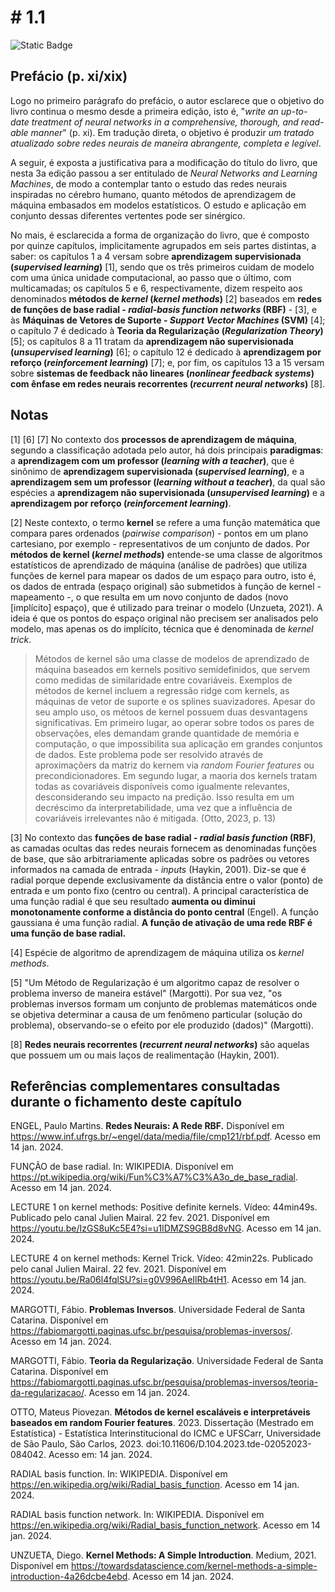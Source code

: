 # # 1.1

![Static Badge](https://img.shields.io/badge/Status-Finalizado-grey?labelColor=5F9EA0)

## Prefácio (p. xi/xix)

Logo no primeiro parágrafo do prefácio, o autor esclarece que o objetivo do livro continua o mesmo desde a primeira edição, isto é, "*write an up-to-date treatment of neural networks in a comprehensive, thorough, and read- able manner*" (p. xi). Em tradução direta, o objetivo é produzir *um tratado atualizado sobre redes neurais de maneira abrangente, completa e legível*.

A seguir, é exposta a justificativa para a modificação do título do livro, que nesta 3a edição passou a ser entitulado de *Neural Networks and Learning Machines*, de modo a contemplar tanto o estudo das redes neurais inspiradas no cérebro humano, quanto métodos de aprendizagem de máquina embasados em modelos estatísticos. O estudo e aplicação em conjunto dessas diferentes vertentes pode ser sinérgico.

No mais, é esclarecida a forma de organização do livro, que é composto por quinze capítulos,  implicitamente agrupados em seis partes distintas, a saber: os capítulos 1 a 4 versam sobre **aprendizagem supervisionada (*supervised learning*)** [1], sendo que os três primeiros cuidam de modelo com uma única unidade computacional, ao passo que o último, com multicamadas; os capítulos 5 e 6, respectivamente, dizem respeito aos denominados **métodos de *kernel* (*kernel methods*)** [2] baseados em **redes de funções de base radial - ***radial-basis function networks*** (RBF)** - [3], e às **Máquinas de Vetores de Suporte - ***Support Vector Machines*** (SVM)** [4]; o capítulo 7 é dedicado à **Teoria da Regularização (*Regularization Theory*)** [5]; os capítulos 8 a 11 tratam da **aprendizagem não supervisionada (*unsupervised learning*)** [6]; o capítulo 12 é dedicado à **aprendizagem por reforço (*reinforcement learning*)** [7]; e, por fim, os capítulos 13 a 15 versam sobre **sistemas de feedback não lineares (*nonlinear feedback systems*) com ênfase em redes neurais recorrentes (*recurrent neural networks*)** [8].

## Notas

[1] [6] [7] No contexto dos **processos de aprendizagem de máquina**, segundo a classificação adotada pelo autor, há dois principais **paradigmas**: a **aprendizagem com um professor (*learning with a teacher*)**, que é sinônimo de **aprendizagem supervisionada (*supervised learning*)**, e a **aprendizagem sem um professor (*learning without a teacher*)**, da qual são espécies a **aprendizagem não supervisionada (*unsupervised learning*)** e a **aprendizagem por reforço (*reinforcement learning*)**.

[2] Neste contexto, o termo **kernel** se refere a uma função matemática que compara pares ordenados (*pairwise comparison*) - pontos em um plano cartesiano, por exemplo - representativos de um conjunto de dados. Por **métodos de kernel (*kernel methods*)** entende-se uma classe de algoritmos estatísticos de aprendizado de máquina (análise de padrões) que utiliza funções de kernel para mapear os dados de um espaço para outro, isto é, os dados de entrada (espaço original) são submetidos à função de kernel - mapeamento -, o que resulta em um novo conjunto de dados (novo [implícito] espaço), que é utilizado para treinar o modelo (Unzueta, 2021). A ideia é que os pontos do espaço original não precisem ser analisados pelo modelo, mas apenas os do implícito, técnica que é denominada de *kernel trick*.
> Métodos de kernel são uma classe de modelos de aprendizado de máquina baseados em kernels positivo semidefinidos, que servem como medidas de similaridade entre covariáveis. Exemplos de métodos de kernel incluem a regressão ridge com kernels, as máquinas de vetor de suporte e os splines suavizadores. Apesar do seu amplo uso, os métoos de kernel possuem duas desvantagens significativas. Em primeiro lugar, ao operar sobre todos os pares de observações, eles demandam grande quantidade de memória e computação, o que impossibilita sua aplicação em grandes conjuntos de dados. Este problema pode ser resolvido através de aproximaçõers da matriz do kernem via *random Fourier features* ou precondicionadores. Em segundo lugar, a maoria dos kernels tratam todas as covariáveis disponíveis como igualmente relevantes, desconsiderando seu impacto na predição. Isso resulta em um decréscimo da interpretabilidade, uma vez que a influência de covariáveis irrelevantes não é mitigada. (Otto, 2023, p. 13)

[3] No contexto das **funções de base radial - ***radial basis function*** (RBF)**, as camadas ocultas das redes neurais fornecem as denominadas funções de base, que são arbitrariamente aplicadas sobre os padrões ou vetores informados na camada de entrada - *inputs* (Haykin, 2001). Diz-se que é radial porque depende exclusivamente da distância entre o valor (ponto) de entrada e um ponto fixo (centro ou central). A principal característica de uma função radial é que seu resultado **aumenta ou diminui monotonamente conforme a distância do ponto central** (Engel). A função gaussiana é uma função radial. **A função de ativação de uma rede RBF é uma função de base radial.**

[4] Espécie de algoritmo de aprendizagem de máquina utiliza os *kernel methods*.

[5] "Um Método de Regularização é um algoritmo capaz de resolver o problema inverso de maneira estável" (Margotti). Por sua vez, "os problemas inversos formam um conjunto de problemas matemáticos onde se objetiva determinar a causa de um fenômeno particular (solução do problema), observando-se o efeito por ele produzido (dados)" (Margotti).

[8] **Redes neurais recorrentes (*recurrent neural networks*)** são aquelas que possuem um ou mais laços de realimentação (Haykin, 2001).

## Referências complementares consultadas durante o fichamento deste capítulo

ENGEL, Paulo Martins. **Redes Neurais: A Rede RBF.** Disponível em <https://www.inf.ufrgs.br/~engel/data/media/file/cmp121/rbf.pdf>. Acesso em 14 jan. 2024.

FUNÇÃO de base radial. In: WIKIPEDIA. Disponível em <https://pt.wikipedia.org/wiki/Fun%C3%A7%C3%A3o_de_base_radial>. Acesso em 14 jan. 2024.

LECTURE 1 on kernel methods: Positive definite kernels. Vídeo: 44min49s. Publicado pelo canal Julien Mairal. 22 fev. 2021. Disponível em <https://youtu.be/IzGS8uKc5E4?si=u1IDMZS9GB8d8vNG>. Acesso em 14 jan. 2024.

LECTURE 4 on kernel methods: Kernel Trick. Vídeo: 42min22s. Publicado pelo canal Julien Mairal. 22 fev. 2021. Disponível em <https://youtu.be/Ra06l4fqlSU?si=g0V996AeIlRb4tH1>. Acesso em 14 jan. 2024.

MARGOTTI, Fábio. **Problemas Inversos**. Universidade Federal de Santa Catarina. Disponível em <https://fabiomargotti.paginas.ufsc.br/pesquisa/problemas-inversos/>. Acesso em 14 jan. 2024.

MARGOTTI, Fábio. **Teoria da Regularização**. Universidade Federal de Santa Catarina. Disponível em <https://fabiomargotti.paginas.ufsc.br/pesquisa/problemas-inversos/teoria-da-regularizacao/>. Acesso em 14 jan. 2024.

OTTO, Mateus Piovezan. **Métodos de kernel escaláveis e interpretáveis baseados em random Fourier features**. 2023. Dissertação (Mestrado em Estatística) - Estatística Interinstitucional do ICMC e UFSCarr, Universidade de São Paulo, São Carlos, 2023. doi:10.11606/D.104.2023.tde-02052023-084042. Acesso em: 14 jan. 2024.

RADIAL basis function. In: WIKIPEDIA. Disponível em <https://en.wikipedia.org/wiki/Radial_basis_function>. Acesso em 14 jan. 2024.

RADIAL basis function network. In: WIKIPEDIA. Disponível em <https://en.wikipedia.org/wiki/Radial_basis_function_network>. Acesso em 14 jan. 2024.

UNZUETA, Diego. **Kernel Methods: A Simple Introduction**. Medium, 2021. Disponível em <https://towardsdatascience.com/kernel-methods-a-simple-introduction-4a26dcbe4ebd>. Acesso em 14 jan. 2024.
